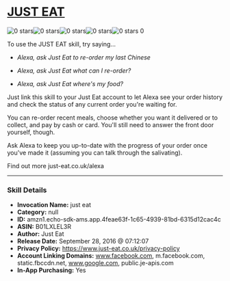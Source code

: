 # [JUST EAT](http://alexa.amazon.com/#skills/amzn1.echo-sdk-ams.app.4feae63f-1c65-4939-81bd-6315d12cac4c)
![0 stars](../../images/ic_star_border_black_18dp_1x.png)![0 stars](../../images/ic_star_border_black_18dp_1x.png)![0 stars](../../images/ic_star_border_black_18dp_1x.png)![0 stars](../../images/ic_star_border_black_18dp_1x.png)![0 stars](../../images/ic_star_border_black_18dp_1x.png) 0

To use the JUST EAT skill, try saying...

* *Alexa, ask Just Eat to re-order my last Chinese*

* *Alexa, ask Just Eat what can I re-order?*

* *Alexa, ask Just Eat where's my food?*

Just link this skill to your Just Eat account to let Alexa see your order history and check the status of any current order you're waiting for. 

You can re-order recent meals, choose whether you want it delivered or to collect, and pay by cash or card. You'll still need to answer the front door yourself, though. 

Ask Alexa to keep you up-to-date with the progress of your order once you've made it (​assuming you can talk​ through the salivating).​ 

Find out more just-eat.co.uk/alexa

***

### Skill Details

* **Invocation Name:** just eat
* **Category:** null
* **ID:** amzn1.echo-sdk-ams.app.4feae63f-1c65-4939-81bd-6315d12cac4c
* **ASIN:** B01LXLEL3R
* **Author:** Just Eat
* **Release Date:** September 28, 2016 @ 07:12:07
* **Privacy Policy:** https://www.just-eat.co.uk/privacy-policy
* **Account Linking Domains:** www.facebook.com, m.facebook.com, static.fbccdn.net, www.google.com, public.je-apis.com
* **In-App Purchasing:** Yes
